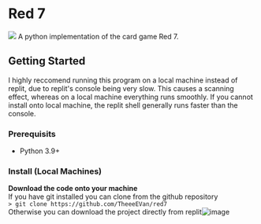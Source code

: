 # Red 7
![](https://cf.geekdo-images.com/7zH6Kt5ebWEixjDGmHweNA__opengraph/img/FsWdE59IGU7oaE71HLaBXHoNRP4=/0x40:784x451/fit-in/1200x630/filters:strip_icc()/pic2247258.png)
A python implementation of the card game Red 7.

## Getting Started
I highly reccomend running this program on a local machine instead of replit, due to replit's console being very slow. This causes a scanning effect, whereas on a local machine everything runs smoothly. If you cannot install onto local machine, the replit shell generally runs faster than the console.

### Prerequisits
- Python 3.9+

### Install (Local Machines)
**Download the code onto your machine**<br>
If you have git installed you can clone from the github repository<br>
```> git clone https://github.com/TheeeEVan/red7```<br>
Otherwise you can download the project directly from replit![image](images/download.png)